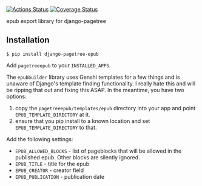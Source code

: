 [![Actions Status](https://github.com/ccnmtl/django-pagetree-epub/workflows/build-and-test/badge.svg)](https://github.com/ccnmtl/django-pagetree-epub/actions)
[![Coverage Status](https://coveralls.io/repos/github/ccnmtl/django-pagetree-epub/badge.svg?branch=master)](https://coveralls.io/github/ccnmtl/django-pagetree-epub?branch=master)

epub export library for django-pagetree


## Installation

```
$ pip install django-pagetree-epub
```

Add `pagetreeepub` to your `INSTALLED_APPS`.

The `epubbuilder` library uses Genshi templates for a few things and
is unaware of Django's template finding functionality. I really hate
this and will be ripping that out and fixing this ASAP. In the
meantime, you have two options:

1) copy the `pagetreeepub/templates/epub` directory into your app and
point `EPUB_TEMPLATE_DIRECTORY` at it.
2) ensure that you pip install to a known location and set
`EPUB_TEMPLATE_DIRECTORY` to that.

Add the following settings:

* `EPUB_ALLOWED_BLOCKS` - list of pageblocks that will be allowed in
the published epub. Other blocks are silently ignored.
* `EPUB_TITLE` - title for the epub
* `EPUB_CREATOR` - creator field
* `EPUB_PUBLICATION` - publication date
